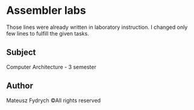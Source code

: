 # Assembler labs
Those lines were already written in laboratory instruction. I changed only few lines to fulfill the given tasks. 
## Subject
Computer Architecture - 3 semester
## Author
Mateusz Fydrych ©All rights reserved
